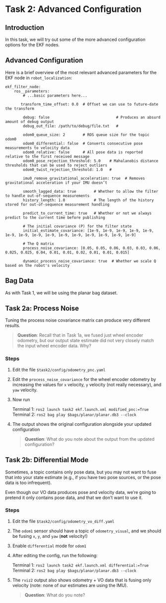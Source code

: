 # Task 2: Advanced Configuration

## Introduction

In this task, we will try out some of the more advanced configuration options for the EKF nodes.

## Advanced Configuration

Here is a brief overview of the most relevant advanced parameters for the EKF node in `robot_localization`:

```
ekf_filter_node:
    ros__parameters:
        # ...basic parameters here...

	   transform_time_offset: 0.0  # Offset we can use to future-date the transform

        debug: false                              # Produces an absurd amount of debug output
        debug_out_file: /path/to/debug/file.txt   #

        odom0_queue_size: 2        # ROS queue size for the topic odom0
        odom0_differential: false  # Converts consecutive pose measurements to velocity data
        odom0_relative: false      # All pose data is reported relative to the first received message
        odom0_pose_rejection_threshold: 5.0    # Mahalanobis distance thresholds that can be used to reject outliers
        odom0_twist_rejection_threshold: 1.0   #

        imu0_remove_gravitational_acceleration: true  # Removes gravitational acceleration if your IMU doesn’t

        smooth_lagged_data: true        # Whether to allow the filter to handle out-of-sequence measurements
        history_length: 1.0             # The length of the history stored for out-of-sequence measurement handling

        predict_to_current_time: true   # Whether or not we always predict to the current time before publishing

        # The initial covariance (P) for the filter state
        initial_estimate_covariance: [1e-9, 1e-9, 1e-9, 1e-9, 1e-9, 1e-9, 1e-9, 1e-9, 1e-9, 1e-9, 1e-9, 1e-9, 1e-9, 1e-9, 1e-9]

        # The Q matrix
        process_noise_covariance: [0.05, 0.05, 0.06, 0.03, 0.03, 0.06, 0.025, 0.025, 0.04, 0.01, 0.01, 0.02, 0.01, 0.01, 0.015]

        dynamic_process_noise_covariance: true  # Whether we scale Q based on the robot's velocity
```

## Bag Data

As with Task 1, we will be using the planar bag dataset.

## Task 2a: Process Noise

Tuning the process noise covariance matrix can produce very different results.

> **Question**: Recall that in Task 1a, we fused just wheel encoder odometry, but our output state estimate did not very closely match the input wheel encoder data.
Why?

### Steps

1. Edit the file `$task2/config/odometry_pnc.yaml`
1. Edit the `process_noise_covariance` for the wheel encoder odometry by increasing the values for `x` velocity, `y` velocity (not really necessary), and `yaw` velocity.
1. Now run

    Terminal 1: `ros2 launch task2 ekf.launch.xml modified_pnc:=True`  
    Terminal 2: `ros2 bag play $bags/planar/planar.db3 --clock`

1. The output shows the original configuration alongside your updated configuration

    > **Question**: What do you note about the output from the updated configuration?

## Task 2b: Differential Mode

Sometimes, a topic contains only pose data, but you may not want to fuse that into your state estimate (e.g., if you have two pose sources, or the pose data is too infrequent).

Even though our VO data produces pose and velocity data, we’re going to pretend it only contains pose data, and that we don’t want to use it.

### Steps

1. Edit the file `$task2/config/odometry_vo_diff.yaml`
1. The `odom1` sensor should have a topic of `odometry_visual`, and we should be fusing `x`, `y`, and `yaw` (**not** velocity!)
1. Enable `differential` mode for `odom1`
1. After editing the config, run the following:

    Terminal 1: `ros2 launch task2 ekf.launch.xml differential:=True`  
    Terminal 2: `ros2 bag play $bags/planar/planar.db3 --clock`

1. The `rviz2` output also shows odometry + VO data that is fusing only velocity (note: none of our estimates are using the IMU).

    > **Question**: What do you note?
